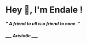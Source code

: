 <h1 title="head"> Hey 👋, I'm Endale !</h1>

**<h5><i>" A friend to all is a friend to none. "</i></h5>**

*<b>___ Aristotle ___</b>*
